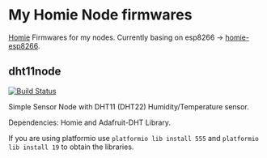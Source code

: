 # My Homie Node firmwares

[Homie][homie] Firmwares for my nodes. Currently basing on esp8266
-> [homie-esp8266][homie-esp8266].

## dht11node

[![Build Status](https://travis-ci.org/toke/homie-nodes-fw.svg?branch=master)](https://travis-ci.org/toke/homie-nodes-fw)

Simple Sensor Node with DHT11 (DHT22) Humidity/Temperature sensor.

Dependencies: Homie and Adafruit-DHT Library.

If you are using platformio use `platformio lib install 555` and
`platformio lib install 19` to obtain the libraries.

[homie]: https://github.com/marvinroger/homie
[homie-esp8266]: https://github.com/marvinroger/homie-esp8266

